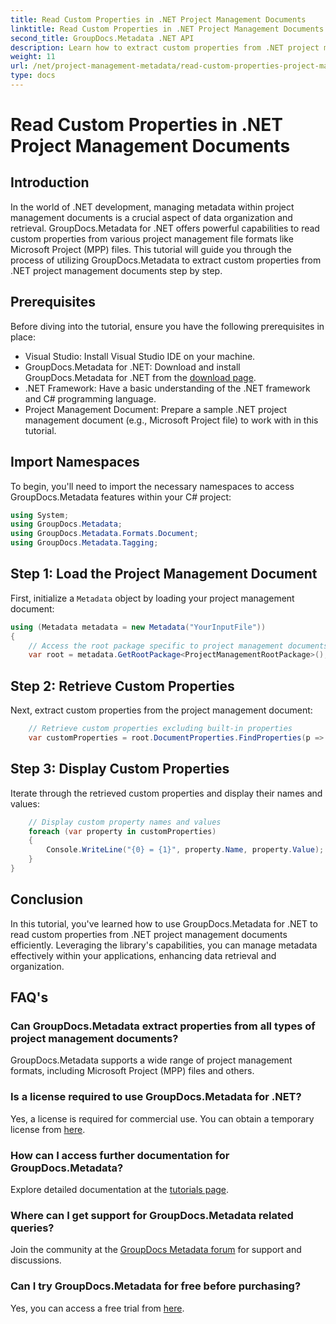 ```yaml
---
title: Read Custom Properties in .NET Project Management Documents
linktitle: Read Custom Properties in .NET Project Management Documents
second_title: GroupDocs.Metadata .NET API
description: Learn how to extract custom properties from .NET project management documents using GroupDocs.Metadata for .NET. Enhance your metadata management.
weight: 11
url: /net/project-management-metadata/read-custom-properties-project-management-documents/
type: docs
---
```

# Read Custom Properties in .NET Project Management Documents

## Introduction
In the world of .NET development, managing metadata within project management documents is a crucial aspect of data organization and retrieval. GroupDocs.Metadata for .NET offers powerful capabilities to read custom properties from various project management file formats like Microsoft Project (MPP) files. This tutorial will guide you through the process of utilizing GroupDocs.Metadata to extract custom properties from .NET project management documents step by step.
## Prerequisites
Before diving into the tutorial, ensure you have the following prerequisites in place:
- Visual Studio: Install Visual Studio IDE on your machine.
- GroupDocs.Metadata for .NET: Download and install GroupDocs.Metadata for .NET from the [download page](https://releases.groupdocs.com/metadata/net/).
- .NET Framework: Have a basic understanding of the .NET framework and C# programming language.
- Project Management Document: Prepare a sample .NET project management document (e.g., Microsoft Project file) to work with in this tutorial.

## Import Namespaces
To begin, you'll need to import the necessary namespaces to access GroupDocs.Metadata features within your C# project:
```csharp
using System;
using GroupDocs.Metadata;
using GroupDocs.Metadata.Formats.Document;
using GroupDocs.Metadata.Tagging;
```
## Step 1: Load the Project Management Document
First, initialize a `Metadata` object by loading your project management document:
```csharp
using (Metadata metadata = new Metadata("YourInputFile"))
{
    // Access the root package specific to project management documents
    var root = metadata.GetRootPackage<ProjectManagementRootPackage>();
```
## Step 2: Retrieve Custom Properties
Next, extract custom properties from the project management document:
```csharp
    // Retrieve custom properties excluding built-in properties
    var customProperties = root.DocumentProperties.FindProperties(p => !p.Tags.Contains(Tags.Document.BuiltIn));
```
## Step 3: Display Custom Properties
Iterate through the retrieved custom properties and display their names and values:
```csharp
    // Display custom property names and values
    foreach (var property in customProperties)
    {
        Console.WriteLine("{0} = {1}", property.Name, property.Value);
    }
}
```

## Conclusion
In this tutorial, you've learned how to use GroupDocs.Metadata for .NET to read custom properties from .NET project management documents efficiently. Leveraging the library's capabilities, you can manage metadata effectively within your applications, enhancing data retrieval and organization.

## FAQ's
### Can GroupDocs.Metadata extract properties from all types of project management documents?
GroupDocs.Metadata supports a wide range of project management formats, including Microsoft Project (MPP) files and others.
### Is a license required to use GroupDocs.Metadata for .NET?
Yes, a license is required for commercial use. You can obtain a temporary license from [here](https://purchase.groupdocs.com/temporary-license/).
### How can I access further documentation for GroupDocs.Metadata?
Explore detailed documentation at the [tutorials page](https://tutorials.groupdocs.com/metadata/net/).
### Where can I get support for GroupDocs.Metadata related queries?
Join the community at the [GroupDocs Metadata forum](https://forum.groupdocs.com/c/metadata/14) for support and discussions.
### Can I try GroupDocs.Metadata for free before purchasing?
Yes, you can access a free trial from [here](https://releases.groupdocs.com/).
